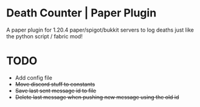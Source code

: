 # Death Counter | Paper Plugin
A paper plugin for 1.20.4 paper/spigot/bukkit servers to log deaths just like the python script / fabric mod!   

# TODO
- Add config file  
- ~~Move discord stuff to constants~~
- ~~Save last sent message id to file~~  
- ~~Delete last message when pushing new message using the old id~~  